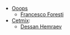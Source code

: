 - [Ooops](https://www.ooops404.com)
  - [Francesco Foresti](francesco.foresti@ooops404.com)
- [Cetmix](https://www.cetmix.com):
  - [Dessan Hemraev](dessanhemrayev@gmail.com)

